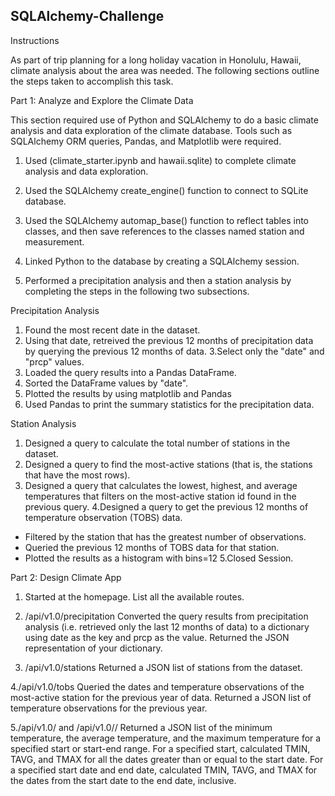 ## SQLAlchemy-Challenge

Instructions

As part of trip planning for a long holiday vacation in Honolulu, Hawaii, climate analysis about the area was needed. The following sections outline the steps taken to accomplish this task.

Part 1: Analyze and Explore the Climate Data

This section required use of Python and SQLAlchemy to do a basic climate analysis and data exploration of the climate database. Tools such as SQLAlchemy ORM queries, Pandas, and Matplotlib were required. 

1. Used (climate_starter.ipynb and hawaii.sqlite) to complete climate analysis and data exploration.

2. Used the SQLAlchemy create_engine() function to connect to SQLite database.

3. Used the SQLAlchemy automap_base() function to reflect tables into classes, and then save references to the classes named station and measurement.

4. Linked Python to the database by creating a SQLAlchemy session.

5. Performed a precipitation analysis and then a station analysis by completing the steps in the following two subsections.

Precipitation Analysis

1. Found the most recent date in the dataset.
2. Using that date, retreived the previous 12 months of precipitation data by querying the previous 12 months of data.
3.Select only the "date" and "prcp" values.
4. Loaded the query results into a Pandas DataFrame. 
5. Sorted the DataFrame values by "date".
6. Plotted the results by using matplotlib and Pandas 
7. Used Pandas to print the summary statistics for the precipitation data.

Station Analysis

1. Designed a query to calculate the total number of stations in the dataset.
2. Designed a query to find the most-active stations (that is, the stations that have the most rows). 
3. Designed a query that calculates the lowest, highest, and average temperatures that filters on the most-active station id found in the previous query.
4.Designed a query to get the previous 12 months of temperature observation (TOBS) data. 
  - Filtered by the station that has the greatest number of observations.
  - Queried the previous 12 months of TOBS data for that station.
  - Plotted the results as a histogram with bins=12
 5.Closed Session.

Part 2: Design Climate App

1. Started at the homepage.
   List all the available routes.

2. /api/v1.0/precipitation
Converted the query results from precipitation analysis (i.e. retrieved only the last 12 months of data) to a dictionary using date as the key and prcp as the value.
Returned the JSON representation of your dictionary.

3. /api/v1.0/stations
Returned a JSON list of stations from the dataset.

4./api/v1.0/tobs
Queried the dates and temperature observations of the most-active station for the previous year of data.
Returned a JSON list of temperature observations for the previous year.

5./api/v1.0/<start> and /api/v1.0/<start>/<end>
Returned a JSON list of the minimum temperature, the average temperature, and the maximum temperature for a specified start or start-end range.
For a specified start, calculated TMIN, TAVG, and TMAX for all the dates greater than or equal to the start date.
For a specified start date and end date, calculated TMIN, TAVG, and TMAX for the dates from the start date to the end date, inclusive.
